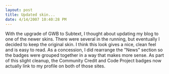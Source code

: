```yaml
---
layout: post
title: Updated skin...
date: 4/14/2007 10:40:28 PM
---
```


With the upgrade of GWB to Subtext, I thought about updating my blog to one of the newer skins. There were several in the running, but eventually I decided to keep the original skin. I think this look gives a nice, clean feel and is easy to read. As a concession, I did rearrange the "News" section so the badges were grouped together in a way that makes more sense. As part of this slight cleanup, the Community Credit and Code Project badges now actually link to my profile on both of those sites.
